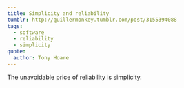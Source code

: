 ```yaml
---
title: Simplicity and reliability
tumblr: http://guillermonkey.tumblr.com/post/3155394088
tags:
  - software
  - reliability
  - simplicity
quote:
  author: Tony Hoare
---
```


The unavoidable price of reliability is simplicity.

